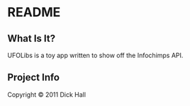 # README

## What Is It?

UFOLibs is a toy app written to show off the Infochimps API.  

## Project Info

Copyright © 2011 Dick Hall
